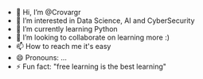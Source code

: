 - 👋 Hi, I’m @Crovargr
- 👀 I’m interested in Data Science, AI and CyberSecurity
- 🌱 I’m currently learning Python
- 💞️ I’m looking to collaborate on learning more :)
- 📫 How to reach me it's easy
- 😄 Pronouns: ...
- ⚡ Fun fact: "free learning is the best learning"

<!---
Crovargr/Crovargr is a ✨ special ✨ repository because its `README.md` (this file) appears on your GitHub profile.
You can click the Preview link to take a look at your changes.
--->
